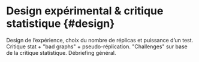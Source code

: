 # Design expérimental & critique statistique {#design}



Design de l’expérience, choix du nombre de réplicas et puissance d’un test. Critique stat + "bad graphs" + pseudo-réplication. "Challenges" sur base de la critique statistique. Débriefing général.
